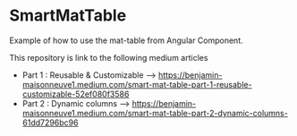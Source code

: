 # SmartMatTable

Example of how to use the mat-table from Angular Component.

This repository is link to the following medium articles 
- Part 1 : Reusable & Customizable --> https://benjamin-maisonneuve1.medium.com/smart-mat-table-part-1-reusable-customizable-52ef080f3586
- Part 2 : Dynamic columns --> https://benjamin-maisonneuve1.medium.com/smart-mat-table-part-2-dynamic-columns-61dd7296bc96
